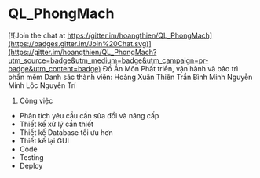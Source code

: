 # QL_PhongMach

[![Join the chat at https://gitter.im/hoangthien/QL_PhongMach](https://badges.gitter.im/Join%20Chat.svg)](https://gitter.im/hoangthien/QL_PhongMach?utm_source=badge&utm_medium=badge&utm_campaign=pr-badge&utm_content=badge)
Đồ Án Môn Phất triển, vận hành và bảo trì phần mềm
Danh sác thành viên:
Hoàng Xuân Thiên
Trần Bình Minh
Nguyễn Minh Lộc
Nguyễn Trí

1. Công việc
- Phân tích yêu cầu cần sửa đổi và nâng cấp
- Thiết kế xử lý cần thiết
- Thiết kế Database tối ưu hơn
- Thiết kế lại GUI
- Code
- Testing
- Deploy
